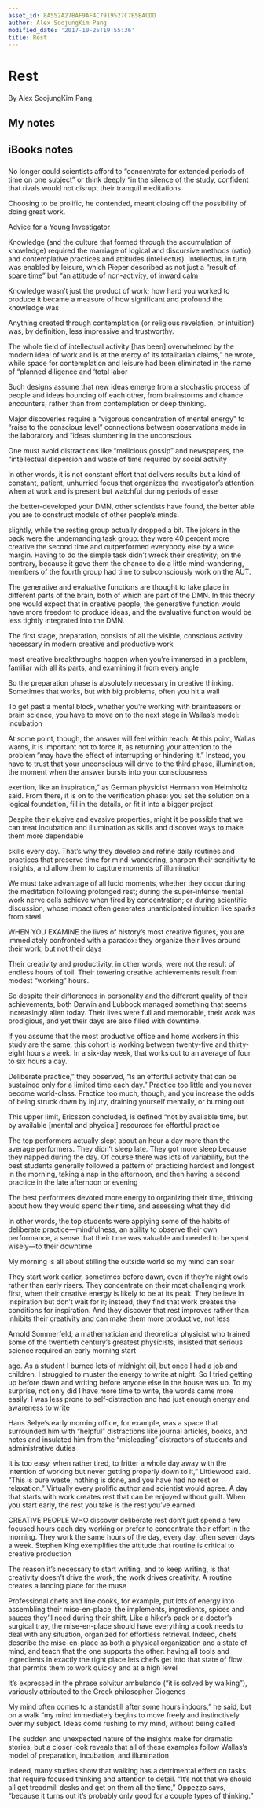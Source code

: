 ```yaml
---
asset_id: 8A552A27BAF9AF4C7919527C7B5BACDD
author: Alex SoojungKim Pang
modified_date: '2017-10-25T19:55:36'
title: Rest
---
```


# Rest

By Alex SoojungKim Pang

## My notes <a name="my_notes_dont_delete"></a>



## iBooks notes <a name="ibooks_notes_dont_delete"></a>

### 

No longer could scientists afford to “concentrate for extended periods of time on one subject” or think deeply “in the silence of the study, confident that rivals would not disrupt their tranquil meditations

Choosing to be prolific, he contended, meant closing off the possibility of doing great work.

Advice for a Young Investigator

Knowledge (and the culture that formed through the accumulation of knowledge) required the marriage of logical and discursive methods (ratio) and contemplative practices and attitudes (intellectus). Intellectus, in turn, was enabled by leisure, which Pieper described as not just a “result of spare time” but “an attitude of non-activity, of inward calm

Knowledge wasn’t just the product of work; how hard you worked to produce it became a measure of how significant and profound the knowledge was

Anything created through contemplation (or religious revelation, or intuition) was, by definition, less impressive and trustworthy.

The whole field of intellectual activity [has been] overwhelmed by the modern ideal of work and is at the mercy of its totalitarian claims,” he wrote, while space for contemplation and leisure had been eliminated in the name of “planned diligence and ‘total labor

Such designs assume that new ideas emerge from a stochastic process of people and ideas bouncing off each other, from brainstorms and chance encounters, rather than from contemplation or deep thinking.

Major discoveries require a “vigorous concentration of mental energy” to “raise to the conscious level” connections between observations made in the laboratory and “ideas slumbering in the unconscious

One must avoid distractions like “malicious gossip” and newspapers, the “intellectual dispersion and waste of time required by social activity

In other words, it is not constant effort that delivers results but a kind of constant, patient, unhurried focus that organizes the investigator’s attention when at work and is present but watchful during periods of ease

the better-developed your DMN, other scientists have found, the better able you are to construct models of other people’s minds.

slightly, while the resting group actually dropped a bit. The jokers in the pack were the undemanding task group: they were 40 percent more creative the second time and outperformed everybody else by a wide margin. Having to do the simple task didn’t wreck their creativity; on the contrary, because it gave them the chance to do a little mind-wandering, members of the fourth group had time to subconsciously work on the AUT.

The generative and evaluative functions are thought to take place in different parts of the brain, both of which are part of the DMN. In this theory one would expect that in creative people, the generative function would have more freedom to produce ideas, and the evaluative function would be less tightly integrated into the DMN.

The first stage, preparation, consists of all the visible, conscious activity necessary in modern creative and productive work

most creative breakthroughs happen when you’re immersed in a problem, familiar with all its parts, and examining it from every angle

So the preparation phase is absolutely necessary in creative thinking. Sometimes that works, but with big problems, often you hit a wall

To get past a mental block, whether you’re working with brainteasers or brain science, you have to move on to the next stage in Wallas’s model: incubation

At some point, though, the answer will feel within reach. At this point, Wallas warns, it is important not to force it, as returning your attention to the problem “may have the effect of interrupting or hindering it.” Instead, you have to trust that your unconscious will drive to the third phase, illumination, the moment when the answer bursts into your consciousness

exertion, like an inspiration,” as German physicist Hermann von Helmholtz said. From there, it is on to the verification phase: you set the solution on a logical foundation, fill in the details, or fit it into a bigger project

Despite their elusive and evasive properties, might it be possible that we can treat incubation and illumination as skills and discover ways to make them more dependable

skills every day. That’s why they develop and refine daily routines and practices that preserve time for mind-wandering, sharpen their sensitivity to insights, and allow them to capture moments of illumination

We must take advantage of all lucid moments, whether they occur during the meditation following prolonged rest; during the super-intense mental work nerve cells achieve when fired by concentration; or during scientific discussion, whose impact often generates unanticipated intuition like sparks from steel

WHEN YOU EXAMINE the lives of history’s most creative figures, you are immediately confronted with a paradox: they organize their lives around their work, but not their days

Their creativity and productivity, in other words, were not the result of endless hours of toil. Their towering creative achievements result from modest “working” hours.

So despite their differences in personality and the different quality of their achievements, both Darwin and Lubbock managed something that seems increasingly alien today. Their lives were full and memorable, their work was prodigious, and yet their days are also filled with downtime.

If you assume that the most productive office and home workers in this study are the same, this cohort is working between twenty-five and thirty-eight hours a week. In a six-day week, that works out to an average of four to six hours a day.

Deliberate practice,” they observed, “is an effortful activity that can be sustained only for a limited time each day.” Practice too little and you never become world-class. Practice too much, though, and you increase the odds of being struck down by injury, draining yourself mentally, or burning out

This upper limit, Ericsson concluded, is defined “not by available time, but by available [mental and physical] resources for effortful practice

The top performers actually slept about an hour a day more than the average performers. They didn’t sleep late. They got more sleep because they napped during the day. Of course there was lots of variability, but the best students generally followed a pattern of practicing hardest and longest in the morning, taking a nap in the afternoon, and then having a second practice in the late afternoon or evening

The best performers devoted more energy to organizing their time, thinking about how they would spend their time, and assessing what they did

In other words, the top students were applying some of the habits of deliberate practice—mindfulness, an ability to observe their own performance, a sense that their time was valuable and needed to be spent wisely—to their downtime

My morning is all about stilling the outside world so my mind can soar

They start work earlier, sometimes before dawn, even if they’re night owls rather than early risers. They concentrate on their most challenging work first, when their creative energy is likely to be at its peak. They believe in inspiration but don’t wait for it; instead, they find that work creates the conditions for inspiration. And they discover that rest improves rather than inhibits their creativity and can make them more productive, not less

Arnold Sommerfeld, a mathematician and theoretical physicist who trained some of the twentieth century’s greatest physicists, insisted that serious science required an early morning start

ago. As a student I burned lots of midnight oil, but once I had a job and children, I struggled to muster the energy to write at night. So I tried getting up before dawn and writing before anyone else in the house was up. To my surprise, not only did I have more time to write, the words came more easily: I was less prone to self-distraction and had just enough energy and awareness to write

Hans Selye’s early morning office, for example, was a space that surrounded him with “helpful” distractions like journal articles, books, and notes and insulated him from the “misleading” distractors of students and administrative duties

It is too easy, when rather tired, to fritter a whole day away with the intention of working but never getting properly down to it,” Littlewood said. “This is pure waste, nothing is done, and you have had no rest or relaxation.” Virtually every prolific author and scientist would agree. A day that starts with work creates rest that can be enjoyed without guilt. When you start early, the rest you take is the rest you’ve earned.

CREATIVE PEOPLE WHO discover deliberate rest don’t just spend a few focused hours each day working or prefer to concentrate their effort in the morning. They work the same hours of the day, every day, often seven days a week. Stephen King exemplifies the attitude that routine is critical to creative production

The reason it’s necessary to start writing, and to keep writing, is that creativity doesn’t drive the work; the work drives creativity. A routine creates a landing place for the muse

Professional chefs and line cooks, for example, put lots of energy into assembling their mise-en-place, the implements, ingredients, spices and sauces they’ll need during their shift. Like a hiker’s pack or a doctor’s surgical tray, the mise-en-place should have everything a cook needs to deal with any situation, organized for effortless retrieval. Indeed, chefs describe the mise-en-place as both a physical organization and a state of mind, and teach that the one supports the other: having all tools and ingredients in exactly the right place lets chefs get into that state of flow that permits them to work quickly and at a high level

It’s expressed in the phrase solvitur ambulando (“it is solved by walking”), variously attributed to the Greek philosopher Diogenes

My mind often comes to a standstill after some hours indoors,” he said, but on a walk “my mind immediately begins to move freely and instinctively over my subject. Ideas come rushing to my mind, without being called

The sudden and unexpected nature of the insights make for dramatic stories, but a closer look reveals that all of these examples follow Wallas’s model of preparation, incubation, and illumination

Indeed, many studies show that walking has a detrimental effect on tasks that require focused thinking and attention to detail. “It’s not that we should all get treadmill desks and get on them all the time,” Oppezzo says, “because it turns out it’s probably only good for a couple types of thinking.”